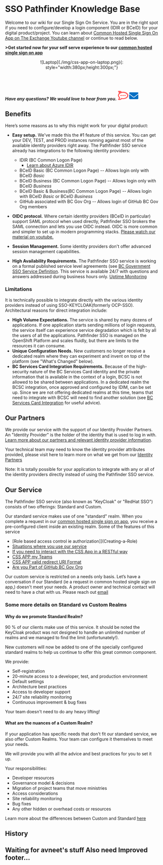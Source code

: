 # SSO Pathfinder Knowledge Base
Welcome to our wiki for our Single Sign On Service. You are in the right spot if you need to configure/develop a login component (IDIR or BCeID) for your digital product/project. You can learn about [Common Hosted Single Sign On App on The Exchange Youtube channel](https://www.youtube.com/watch?v=JBaGxqykXJQ&list=PL9CV_8JBQHirMRjBk62jeYUE_MpE4unU8&index=3)  or continue to read below.

**>Get started now for your self serve experience to our [common hosted single sign on app](https://bcgov.github.io/sso-requests)**

<p style="text-align: center" markdown>
  ![Laptop](./img/css-app-on-laptop.png){: style="width:380px;height:300px;"}
</p>

<br>
<br>

#### *Have any questions? We would love to hear from you.* [![Chat Bubble](./img/chat-bubble.png)][2]   <a href="mailto:bcgov.sso@gov.bc.ca">![Email](./img/email.png)</a>


[2]: https://chat.developer.gov.bc.ca/channel/sso
[3]: https://[mail](mailto:bcgov.sso@gov.bc.ca)[email](mailto:bcgov.sso@gov.bc.ca)



## Benefits

Here’s some reasons as to why this might work for your digital product:

- **Easy setup.** We've made this the #1 feature of this service. You can get your DEV, TEST, and PROD instances running against most of the available identity providers right away. The Pathfinder SSO service already has integrations to the following identity providers:
  - IDIR (BC Common Logon Page)
      - [Learn about Azure IDIR ](Our-Partners-and-Useful-Information#azure-idir-and-idir)
  - BCeID Basic (BC Common Logon Page) -- Allows login only with BCeID _Basic_
  - BCeID Business (BC Common Logon Page) -- Allows login only with BCeID _Business_
  - BCeID Basic & Business(BC Common Logon Page) -- Allows login with BCeID _Basic_ or BCeID _Business_
  - GitHub associated with BC Gov Org  -- Allows login of GitHub BC Gov Org members

- **OIDC protocol.**  Where certain identity providers (BCeID in particular) support SAML protocol when used directly, Pathfinder SSO brokers the SAML connection and lets you use OIDC instead. OIDC is more common and simpler to set up in modern programming stacks. [Please watch our material on youtube.](https://www.youtube.com/playlist?list=PL9CV_8JBQHirMRjBk62jeYUE_MpE4unU8)

- **Session Management.** Some identity providers don't offer advanced session management capabilities.

- **High Availability Requirements.** The Pathfinder SSO service is working on a formal published service level agreements (see [BC Government SSO Service Definition](https://digital.gov.bc.ca/common-components/pathfinder-sso/). This service is available 24/7 with questions and answers addressed during business hours only. [Uptime Monitoring](Pathfinder-Uptime-Monitoring)


### Limitations
It is technically possible to integrate directly with the various identity providers instead of using SSO-KEYCLOAK(formerly OCP-SSO). Architectural reasons for direct integration include:


- **High Volume Expectations.** The service is shared by many dozens of applications. If one application starts sending millions of login requests, the service itself can experience service degradation which is felt by all the users of all the applications. Pathfinder SSO is managed on the OpenShift Platform and scales fluidly, but there are limits to the resources it can consume.
- **Unique Configuration Needs.** New customers no longer receive a dedicated realm where they can experiment and invent on top of the platform (see "What's Changed" below).
- **BC Services Card Integration Requirements.** Because of the high-security nature of the BC Services Card identity and the private information that is available in the context of a login, BCSC is not allowed to be shared between applications. In a dedicated realm the BCSC integration, once approved and configured by IDIM, can be set up. Since we are not offering dedicated realms at this time, teams that need to integrate with BCSC will need to find another solution (see [BC Services Card Integration](Our-Partners-and-Useful-Information#bc-service-card-integration) for useful advice).


## Our Partners

We provide our service with the support of our Identity Provider Partners. An "Identity Provider" is the holder of the identity that is used to log in with. [Learn more about our partners and relevant identity provider information](Our-Partners-and-Useful-Information).

Your technical team may need to know the identity provider attributes provided, please visit here to learn more on what we get from our [Identity Partners](https://github.com/bcgov/sso-keycloak/wiki/Identity-Provider-Attribute-Mapping)

Note: It is totally possible for your application to integrate with any or all of the identity providers directly instead of using the Pathfinder SSO service.


## Our Service


The Pathfinder SSO service (also known as "KeyCloak" or "RedHat SSO") consists of two offerings: Standard and Custom.

Our standard service makes use of one "standard" realm. When you complete a request in our [common hosted single sign on app](https://bcgov.github.io/sso-requests), you receive a pre-configured client inside an existing realm. Some of the features of this service

* [Role based access control ie authorization]](Creating-a-Role)
* [Situations where you use our service](Using-Your-SSO-Client#usecases)
* [If you need to interact with the CSS App in a RESTful way](CSS-API-Account)
* [CSS APP my Teams](CSS-App-My-Teams)
* [CSS APP valid redirect URI Format](https://bcgov.github.io/sso-docs/integrating-your-application/redirects#valid-redirect-format)
* [Are you Part of GitHub BC Gov Org](Are-you-part-of-the-GitHub-BC-Gov-Org)

Our custom service is restricted on a needs only basis. Let’s have a conversation if our Standard (ie a request in  common hosted single sign on app,) doesn't meet your needs. A product owner and technical contact will need to have a chat with us. Please reach out [email](mailto:bcgov.sso@gov.bc.ca)


### Some more details on Standard vs Custom Realms
#### Why do we promote Standard Realm?

90 % of our clients make use of this service. It should be noted the KeyCloak product was not designed to handle an unlimited number of realms and we managed to find the limit (unfortunately!).

New customers will now be added to one of the specially configured standard realms to help us continue to offer this great common component.

We provide:

* Self-registration
* 20-minute access to a developer, test, and production environment
* Default settings
* Architecture best practices
* Access to developer support
* 24/7 site reliability monitoring
* Continuous improvement & bug fixes

Your team doesn't need to do any heavy lifting!


#### What are the nuances of a Custom Realm?
If your application has specific needs that don't fit our standard service, we also offer Custom Realms. Your team can configure it themselves to meet your needs.

We will provide you with all the advice and best practices for you to set it up.

Your responsibilities:
* Developer resources
* Governance model & decisions
* Migration of project teams that move ministries
* Access considerations
* Site reliability monitoring
* Bug fixes
* Any other hidden or overhead costs or resources


Learn more about the differences between Custom and Standard [here](https://github.com/bcgov/sso-keycloak/wiki/Understanding-the-Difference-Between-Custom-and-Standard-Realms)

## History
Waiting for avneet's stuff
Also need Improved footer...
--------------------
